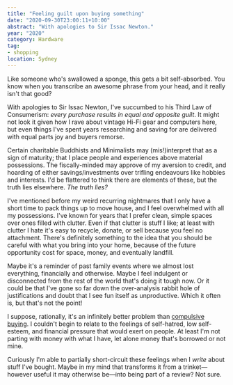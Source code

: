 ```yaml
---
title: "Feeling guilt upon buying something"
date: "2020-09-30T23:00:11+10:00"
abstract: "With apologies to Sir Issac Newton."
year: "2020"
category: Hardware
tag:
- shopping
location: Sydney
---
```

Like someone who's swallowed a sponge, this gets a bit self-absorbed. You know when you transcribe an awesome phrase from your head, and it really isn't that good?

With apologies to Sir Issac Newton, I've succumbed to his Third Law of Consumerism: *every purchase results in equal and opposite guilt*. It might not look it given how I rave about vintage Hi-Fi gear and computers here, but even things I've spent years researching and saving for are delivered with equal parts joy and buyers remorse.

Certain charitable Buddhists and Minimalists may (mis!)interpret that as a sign of maturity; that I place people and experiences above material possessions. The fiscally-minded may approve of my aversion to credit, and hoarding of either savings/investments over trifling endeavours like hobbies and interests. I'd be flattered to think there are elements of these, but the truth lies elsewhere. *The truth lies?*

I've mentioned before my weird recurring nightmares that I only have a short time to pack things up to move house, and I feel overwhelmed with all my possessions. I've known for years that I prefer clean, simple spaces over ones filled with clutter. Even if that clutter is stuff I like; at least with clutter I hate it's easy to recycle, donate, or sell because you feel no attachment. There's definitely something to the idea that you should be careful with what you bring into your home, because of the future opportunity cost for space, money, and eventually landfill.

Maybe it's a reminder of past family events where we almost lost everything, financially and otherwise. Maybe I feel indulgent or disconnected from the rest of the world that's doing it tough now. Or it could be that I've gone so far down the over-analysis rabbit hole of justifications and doubt that I see fun itself as unproductive. Which it often is, but that's not the point!

I suppose, rationally, it's an infinitely better problem than [compulsive buying](https://en.wikipedia.org/wiki/Compulsive_buying_disorder). I couldn't begin to relate to the feelings of self-hatred, low self-esteem, and financial pressure that would exert on people. At least I'm not parting with money with what I have, let alone money that's borrowed or not mine.

Curiously I'm able to partially short-circuit these feelings when I *write* about stuff I've bought. Maybe in my mind that transforms it from a trinket&mdash;however useful it may otherwise be&mdash;into being part of a review? Not sure.


